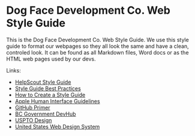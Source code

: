 # Dog Face Development Co. Web Style Guide
This is the Dog Face Development Co. Web Style Guide. We use this style guide to format our webpages so they all look the same and have a clean, controled look. It can be found as all Markdown files, Word docs or as the HTML web pages used by our devs.

Links: 
 - [HelpScout Style Guide](https://www.helpscout.net/blog/style-guide/)
 - [Style Guide Best Practices](http://bradfrost.com/blog/post/style-guide-best-practices/)
 - [How to Create a Style Guide](https://www.process.st/create-a-style-guide/)
 - [Apple Human Interface Guidelines](https://developer.apple.com/design/human-interface-guidelines/)
 - [GitHub Primer](https://primer.github.io/)
 - [BC Government DevHub](https://developer.gov.bc.ca/Design-System/About)
 - [USPTO Design](http://uspto.github.io/designpatterns/1.x/docs/index.html)
 - [United States Web Design System](https://designsystem.digital.gov/)
